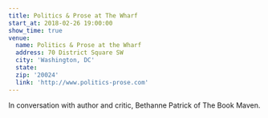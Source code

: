 ```yaml
---
title: Politics & Prose at The Wharf
start_at: 2018-02-26 19:00:00
show_time: true
venue:
  name: Politics & Prose at the Wharf
  address: 70 District Square SW
  city: 'Washington, DC'
  state:
  zip: '20024'
  link: 'http://www.politics-prose.com'
---
```



In conversation with author and critic, Bethanne Patrick of The Book Maven.